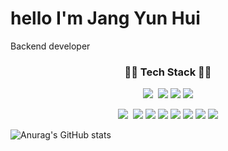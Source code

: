 # hello I'm Jang Yun Hui
Backend developer
<center>

### 👩‍💻 Tech Stack 👩‍💻

<img src="https://img.shields.io/badge/JAVA-007396?style=for-the-badge&logo=Java&logoColor=white">&nbsp;
<img src="https://img.shields.io/badge/Python-3776AB?style=for-the-badge&logo=Python&logoColor=white">
<img src="https://img.shields.io/badge/JavaScript-F7DF1E?style=for-the-badge&logo=JavaScript&logoColor=white">
<img src="https://img.shields.io/badge/CSS-1572B6?style=for-the-badge&logo=css3&logoColor=white">

<img src="https://img.shields.io/badge/Spring-6DB33F?style=flat-square&logo=Spring&logoColor=white"/>&nbsp;
<img src="https://img.shields.io/badge/SpringBoot-6DB33F?style=flat-square&logo=SpringBoot&logoColor=white"/> 
<img src="https://img.shields.io/badge/Spring Security-6DB33F?style=flat-square&logo=SpringSecurity&logoColor=white"/> 
<img src="https://img.shields.io/badge/JPA-000000?style=flat-square&logo=&logoColor=white"/> 
<img src="https://img.shields.io/badge/mysql-4479A1?style=flat-square&logo=mysql&logoColor=white">
<img src="https://img.shields.io/badge/django-092E20?style=flat-square&logo=Django&logoColor=white"/> 
<img src="https://img.shields.io/badge/aws-232F3E?style=flat-square&logo=Amazon aws&logoColor=white"/>
<img src="https://img.shields.io/badge/Amazon Ec2-FF9900?style=flat-square&logo=Amazon Ec2&logoColor=white"/>
  
</center>

![Anurag's GitHub stats](https://github-readme-stats.vercel.app/api?username=janguni&show_icons=true&theme=radical)
<!--

- 🔭 I’m currently working on ...
- 🌱 I’m currently learning ...
- 👯 I’m looking to collaborate on ...
- 🤔 I’m looking for help with ...
- 💬 Ask me about ...
- 📫 How to reach me: ...
- 😄 Pronouns: ...
- ⚡ Fun fact: ...
-->

